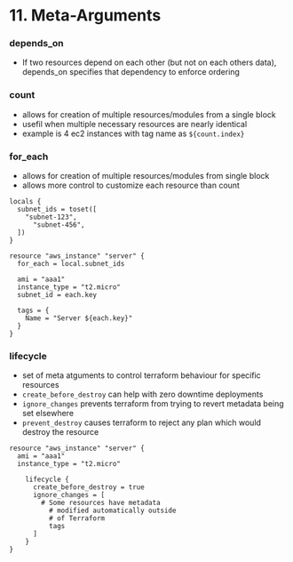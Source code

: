 # 11. Meta-Arguments

### depends\_on

* If two resources depend on each other (but not on each others data), depends\_on specifies that dependency to enforce ordering



### count

* allows for creation of multiple resources/modules from a single block
* usefil when multiple necessary resources are nearly identical
* example is 4 ec2 instances with tag name as `${count.index}`



### for\_each

* allows for creation of multiple resources/modules from single block
* allows more control to customize each resource than count

```hcl
locals {
  subnet_ids = toset([
    "subnet-123",
	  "subnet-456",
  ])
}

resource "aws_instance" "server" {
  for_each = local.subnet_ids

  ami = "aaa1"
  instance_type = "t2.micro"
  subnet_id = each.key

  tags = {
    Name = "Server ${each.key}"
  }
}
```



### lifecycle

* set of meta atguments to control terraform behaviour for specific resources
* `create_before_destroy` can help with zero downtime deployments
* `ignore_changes` prevents terraform from trying to revert metadata being set elsewhere
* `prevent_destroy` causes terraform to reject any plan which would destroy the resource

```hcl
resource "aws_instance" "server" {
  ami = "aaa1"
  instance_type = "t2.micro"

	lifecycle {
	  create_before_destroy = true
	  ignore_changes = [
	    # Some resources have metadata
		  # modified automatically outside
		  # of Terraform
		  tags
	  ]
	}
}
```

